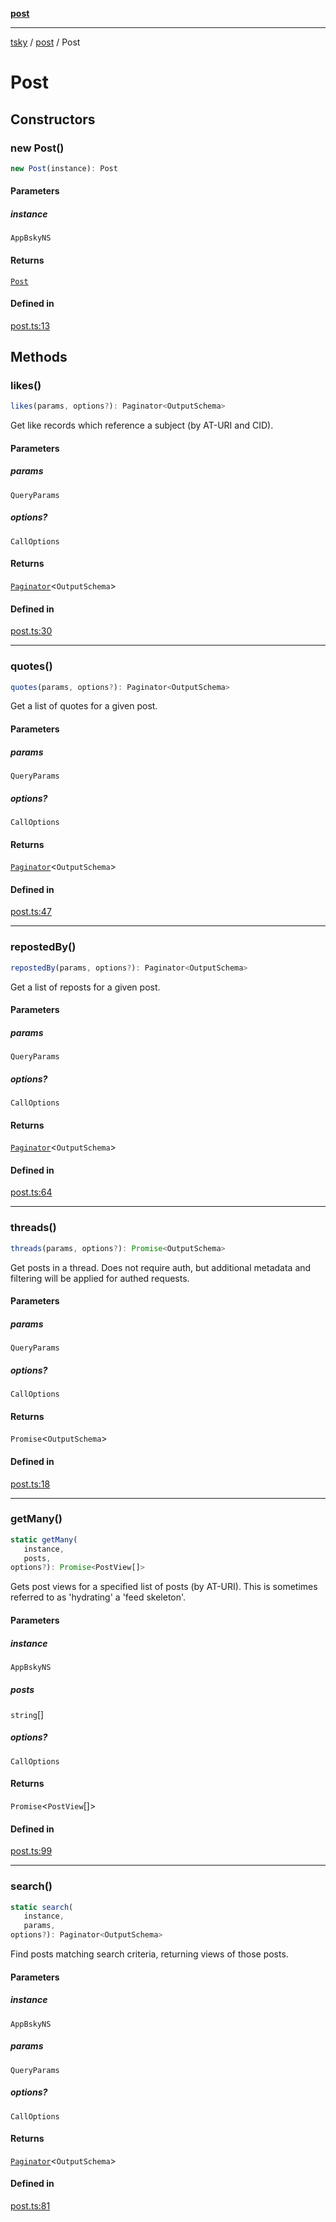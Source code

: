 [**post**](../index.md)

***

[tsky](../../index.md) / [post](../index.md) / Post

# Post

## Constructors

### new Post()

```ts
new Post(instance): Post
```

#### Parameters

##### instance

`AppBskyNS`

#### Returns

[`Post`](Post.md)

#### Defined in

[post.ts:13](https://github.com/taskylizard/tsky-fork-typedoc-pr/blob/a5370df6192d679fcbec429e409a79d61db0f356/packages/core/src/post.ts#L13)

## Methods

### likes()

```ts
likes(params, options?): Paginator<OutputSchema>
```

Get like records which reference a subject (by AT-URI and CID).

#### Parameters

##### params

`QueryParams`

##### options?

`CallOptions`

#### Returns

[`Paginator`](../../paginate/classes/Paginator.md)\<`OutputSchema`\>

#### Defined in

[post.ts:30](https://github.com/taskylizard/tsky-fork-typedoc-pr/blob/a5370df6192d679fcbec429e409a79d61db0f356/packages/core/src/post.ts#L30)

***

### quotes()

```ts
quotes(params, options?): Paginator<OutputSchema>
```

Get a list of quotes for a given post.

#### Parameters

##### params

`QueryParams`

##### options?

`CallOptions`

#### Returns

[`Paginator`](../../paginate/classes/Paginator.md)\<`OutputSchema`\>

#### Defined in

[post.ts:47](https://github.com/taskylizard/tsky-fork-typedoc-pr/blob/a5370df6192d679fcbec429e409a79d61db0f356/packages/core/src/post.ts#L47)

***

### repostedBy()

```ts
repostedBy(params, options?): Paginator<OutputSchema>
```

Get a list of reposts for a given post.

#### Parameters

##### params

`QueryParams`

##### options?

`CallOptions`

#### Returns

[`Paginator`](../../paginate/classes/Paginator.md)\<`OutputSchema`\>

#### Defined in

[post.ts:64](https://github.com/taskylizard/tsky-fork-typedoc-pr/blob/a5370df6192d679fcbec429e409a79d61db0f356/packages/core/src/post.ts#L64)

***

### threads()

```ts
threads(params, options?): Promise<OutputSchema>
```

Get posts in a thread. Does not require auth, but additional metadata and filtering will be applied for authed requests.

#### Parameters

##### params

`QueryParams`

##### options?

`CallOptions`

#### Returns

`Promise`\<`OutputSchema`\>

#### Defined in

[post.ts:18](https://github.com/taskylizard/tsky-fork-typedoc-pr/blob/a5370df6192d679fcbec429e409a79d61db0f356/packages/core/src/post.ts#L18)

***

### getMany()

```ts
static getMany(
   instance, 
   posts, 
options?): Promise<PostView[]>
```

Gets post views for a specified list of posts (by AT-URI). This is sometimes referred to as 'hydrating' a 'feed skeleton'.

#### Parameters

##### instance

`AppBskyNS`

##### posts

`string`[]

##### options?

`CallOptions`

#### Returns

`Promise`\<`PostView`[]\>

#### Defined in

[post.ts:99](https://github.com/taskylizard/tsky-fork-typedoc-pr/blob/a5370df6192d679fcbec429e409a79d61db0f356/packages/core/src/post.ts#L99)

***

### search()

```ts
static search(
   instance, 
   params, 
options?): Paginator<OutputSchema>
```

Find posts matching search criteria, returning views of those posts.

#### Parameters

##### instance

`AppBskyNS`

##### params

`QueryParams`

##### options?

`CallOptions`

#### Returns

[`Paginator`](../../paginate/classes/Paginator.md)\<`OutputSchema`\>

#### Defined in

[post.ts:81](https://github.com/taskylizard/tsky-fork-typedoc-pr/blob/a5370df6192d679fcbec429e409a79d61db0f356/packages/core/src/post.ts#L81)
